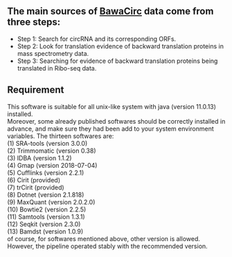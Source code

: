 The main sources of [BawaCirc](http://www.bio-add.org/BawaCirc) data come from three steps:
----
* Step 1: Search for circRNA and its corresponding ORFs.
* Step 2: Look for translation evidence of backward translation proteins in mass spectrometry data.
* Step 3: Searching for evidence of backward translation proteins being translated in Ribo-seq data.
## Requirement
This software is suitable for all unix-like system with java (version 11.0.13) installed.<br>
Moreover, some already published softwares should be correctly installed in advance, and
make sure they had been add to your system environment variables. The thirteen softwares are:<br>
(1) SRA-tools (version 3.0.0)<br>
(2) Trimmomatic (version 0.38)<br>
(3) IDBA (version 1.1.2)<br>
(4) Gmap (version 2018-07-04)<br>
(5) Cufflinks (version 2.2.1)<br>
(6) Cirit (provided)<br>
(7) trCirit (provided)<br>
(8) Dotnet (version 2.1.818)<br>
(9) MaxQuant (version 2.0.2.0)<br>
(10) Bowtie2 (version 2.2.5)<br>
(11) Samtools (version 1.3.1)<br>
(12) Seqkit (version 2.3.0)<br>
(13) Bamdst (version 1.0.9)<br>
of course, for softwares mentioned above, other version is allowed. However, the pipeline operated
stably with the recommended version. <br>
